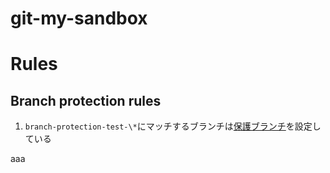 # git-my-sandbox

# Rules

## Branch protection rules

1. `branch-protection-test-\*`にマッチするブランチは[保護ブランチ](https://docs.github.com/ja/repositories/configuring-branches-and-merges-in-your-repository/managing-protected-branches/about-protected-branches)を設定している

aaa
